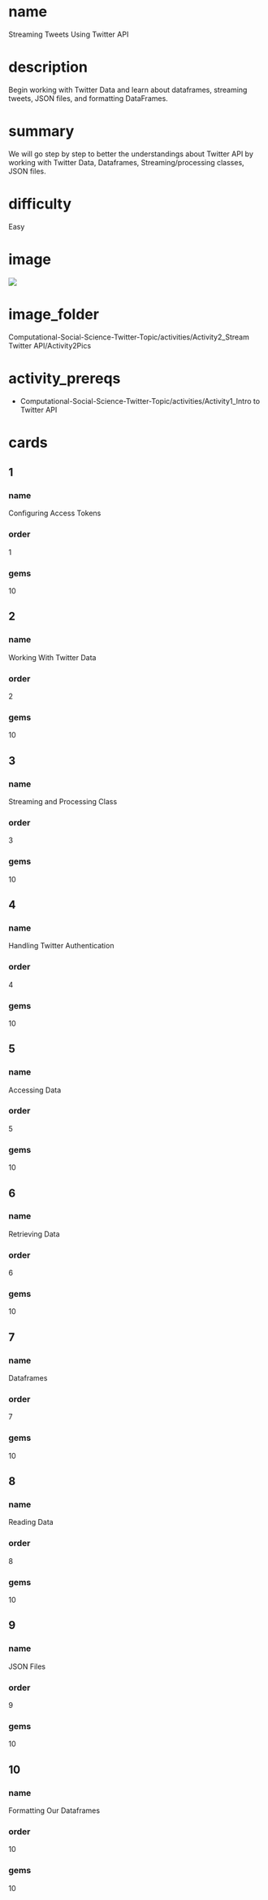 # name

Streaming Tweets Using Twitter API



# description

Begin working with Twitter Data and learn about dataframes, streaming tweets, JSON files, and formatting DataFrames.



# summary

We will go step by step to better the understandings about Twitter API by working with Twitter Data, Dataframes, Streaming/processing classes, JSON files.



# difficulty

Easy



# image

<img src="./Activity2Pics/streaming.jpeg"  />

# image_folder

Computational-Social-Science-Twitter-Topic/activities/Activity2_Stream Twitter API/Activity2Pics

# activity_prereqs

* Computational-Social-Science-Twitter-Topic/activities/Activity1_Intro to Twitter API

# cards



## 1



### name

Configuring Access Tokens 



### order

1



### gems

10



## 2



### name

Working With Twitter Data



### order

2



### gems

10

## 3



### name

Streaming and Processing Class 



### order

3



### gems

10



## 4



### name

Handling Twitter Authentication 



### order

4



### gems

10

## 5



### name

Accessing Data



### order

5



### gems

10



## 6



### name

Retrieving Data



### order

6



### gems

10

## 7



### name

Dataframes 



### order

7



### gems

10



## 8



### name

Reading Data 



### order

8



### gems

10

## 9



### name

JSON Files 


### order

9



### gems

10



## 10



### name

Formatting Our Dataframes 



### order

10



### gems

10